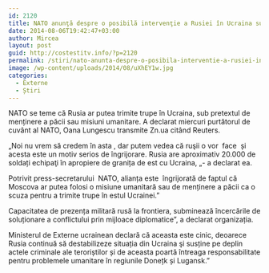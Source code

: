 ```yaml
---
id: 2120
title: NATO anunţă despre o posibilă intervenţie a Rusiei în Ucraina sub aspect de Trupe Pacificatoare
date: 2014-08-06T19:42:47+03:00
author: Mircea
layout: post
guid: http://costestitv.info/?p=2120
permalink: /stiri/nato-anunta-despre-o-posibila-interventie-a-rusiei-in-ucraina-sub-aspect-de-trupe-pacificatoare/
image: /wp-content/uploads/2014/08/uXhEY1w.jpg
categories:
  - Externe
  - Știri
---
```

NATO se teme că Rusia ar putea trimite trupe în Ucraina, sub pretextul de menținere a păcii sau misiuni umanitare. A declarat miercuri purtătorul de cuvânt al NATO, Oana Lungescu transmite Zn.ua citând Reuters.<!--more-->

&#8222;Noi nu vrem să credem în asta , dar putem vedea că ruşii o vor  face  și acesta este un motiv serios de îngrijorare. Rusia are aproximativ 20.000 de soldați echipaţi în apropiere de granița de est cu Ucraina, &#8222;- a declarat ea.

Potrivit press-secretarului  NATO, alianța este  îngrijorată de faptul că Moscova ar putea folosi o misiune umanitară sau de menținere a păcii ca o scuza pentru a trimite trupe în estul Ucrainei.&#8221;

Capacitatea de prezența militară rusă la frontiera, subminează încercările de soluționare a conflictului prin mijloace diplomatice&#8221;, a declarat organizația.

Ministerul de Externe ucrainean declară că aceasta este cinic, deoarece Rusia continuă să destabilizeze situația din Ucraina şi susține pe deplin actele criminale ale teroriștilor și de aceasta poartă întreaga responsabilitate pentru problemele umanitare în regiunile Donețk și Lugansk.&#8221;